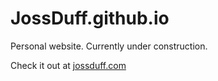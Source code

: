# JossDuff.github.io

Personal website.  Currently under construction.

Check it out at [jossduff.com](jossduff.com)
